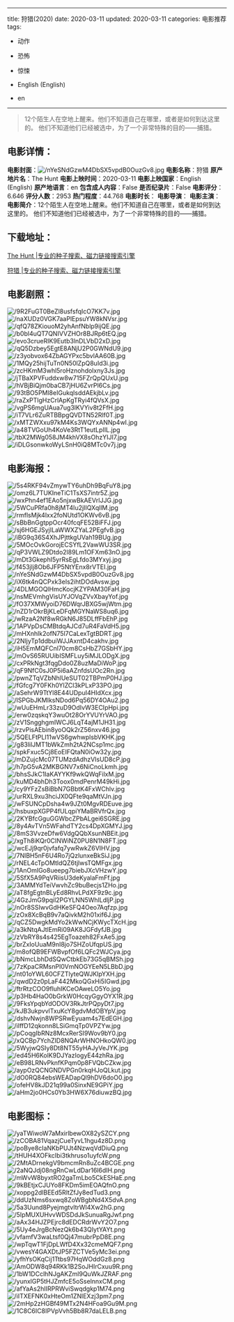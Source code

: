 
---
title: 狩猎(2020)
date: 2020-03-11
updated: 2020-03-11
categories: 电影推荐
tags:
- 动作
- 恐怖
- 惊悚

- English (English)
- en
---


> 12个陌生人在空地上醒来。他们不知道自己在哪里，或者是如何到达这里的。  他们不知道他们已经被选中，为了一个非常特殊的目的——捕猎。

## **电影详情**：

**电影封面**：<img src="https://image.tmdb.org/t/p/w200/nYeSNdGzwM4DbSX5vpdB0OuzGv8.jpg" alt="/nYeSNdGzwM4DbSX5vpdB0OuzGv8.jpg" title="/nYeSNdGzwM4DbSX5vpdB0OuzGv8.jpg">
**电影名称**：狩猎
**原产地片名**：The Hunt
**电影上映时间**：2020-03-11
**电影上映国家**：English (English)
**原产地语言**：en
**包含成人内容**：False
**是否纪录片**：False
**电影评分**：6.646
**评分人数**：2953
**热门程度**：44.768
**电影时长**：
**电影导演**：
**电影主演**：
**电影简介**：12个陌生人在空地上醒来。他们不知道自己在哪里，或者是如何到达这里的。  他们不知道他们已经被选中，为了一个非常特殊的目的——捕猎。

## **下载地址**：
[The Hunt |专业的种子搜索、磁力链接搜索引擎](https://movie.amd794.com:2083/?search=The%20Hunt&ordering=&mode=match_phrase&page_size=10&page=1)

[狩猎 |专业的种子搜索、磁力链接搜索引擎](https://movie.amd794.com:2083/?search=%E7%8B%A9%E7%8C%8E&ordering=&mode=match_phrase&page_size=10&page=1)
 

## **电影剧照**：
<img src="https://image.tmdb.org/t/p/original/9R2FuGT0BeZl8usfsfqIcO7KK7v.jpg" alt="/9R2FuGT0BeZl8usfsfqIcO7KK7v.jpg" title="/9R2FuGT0BeZl8usfsfqIcO7KK7v.jpg"><img src="https://image.tmdb.org/t/p/original/naXUDz0VGK7aaPlEpsuYW8kNVsr.jpg" alt="/naXUDz0VGK7aaPlEpsuYW8kNVsr.jpg" title="/naXUDz0VGK7aaPlEpsuYW8kNVsr.jpg"><img src="https://image.tmdb.org/t/p/original/qfQ78ZKiouoM2yhAnfNblp9ijQE.jpg" alt="/qfQ78ZKiouoM2yhAnfNblp9ijQE.jpg" title="/qfQ78ZKiouoM2yhAnfNblp9ijQE.jpg"><img src="https://image.tmdb.org/t/p/original/b0bl4uQT7QNIVVZHOr8BJRp6tEQ.jpg" alt="/b0bl4uQT7QNIVVZHOr8BJRp6tEQ.jpg" title="/b0bl4uQT7QNIVVZHOr8BJRp6tEQ.jpg"><img src="https://image.tmdb.org/t/p/original/evo3crueRIK9Eutb3lnDLVbD2xD.jpg" alt="/evo3crueRIK9Eutb3lnDLVbD2xD.jpg" title="/evo3crueRIK9Eutb3lnDLVbD2xD.jpg"><img src="https://image.tmdb.org/t/p/original/qQ5Dzbey5EgtE8ANjU2P0GWNdU9.jpg" alt="/qQ5Dzbey5EgtE8ANjU2P0GWNdU9.jpg" title="/qQ5Dzbey5EgtE8ANjU2P0GWNdU9.jpg"><img src="https://image.tmdb.org/t/p/original/z3yobvox64ZbAGYPxc5bvlAA60B.jpg" alt="/z3yobvox64ZbAGYPxc5bvlAA60B.jpg" title="/z3yobvox64ZbAGYPxc5bvlAA60B.jpg"><img src="https://image.tmdb.org/t/p/original/1MQy25hijTuTn0N50lZpQ8uId3i.jpg" alt="/1MQy25hijTuTn0N50lZpQ8uId3i.jpg" title="/1MQy25hijTuTn0N50lZpQ8uId3i.jpg"><img src="https://image.tmdb.org/t/p/original/zcHKmM3whl5roHznohdolxny3Js.jpg" alt="/zcHKmM3whl5roHznohdolxny3Js.jpg" title="/zcHKmM3whl5roHznohdolxny3Js.jpg"><img src="https://image.tmdb.org/t/p/original/jTBaXPVFuddxw8w715FZrQpQUxU.jpg" alt="/jTBaXPVFuddxw8w715FZrQpQUxU.jpg" title="/jTBaXPVFuddxw8w715FZrQpQUxU.jpg"><img src="https://image.tmdb.org/t/p/original/hVBjBiQjm0baCB7jHU6ZvrPl6Cs.jpg" alt="/hVBjBiQjm0baCB7jHU6ZvrPl6Cs.jpg" title="/hVBjBiQjm0baCB7jHU6ZvrPl6Cs.jpg"><img src="https://image.tmdb.org/t/p/original/93tBO5PMl8eIGukqIsddAEkjbLv.jpg" alt="/93tBO5PMl8eIGukqIsddAEkjbLv.jpg" title="/93tBO5PMl8eIGukqIsddAEkjbLv.jpg"><img src="https://image.tmdb.org/t/p/original/raZxPTlgHzCrlApKgTRyi4fQVsX.jpg" alt="/raZxPTlgHzCrlApKgTRyi4fQVsX.jpg" title="/raZxPTlgHzCrlApKgTRyi4fQVsX.jpg"><img src="https://image.tmdb.org/t/p/original/vgPS6mgUAua7ug3lKVYiv8t2FfH.jpg" alt="/vgPS6mgUAua7ug3lKVYiv8t2FfH.jpg" title="/vgPS6mgUAua7ug3lKVYiv8t2FfH.jpg"><img src="https://image.tmdb.org/t/p/original/iT7VLr6ZuRTBBpgQVDTN52Rlf0T.jpg" alt="/iT7VLr6ZuRTBBpgQVDTN52Rlf0T.jpg" title="/iT7VLr6ZuRTBBpgQVDTN52Rlf0T.jpg"><img src="https://image.tmdb.org/t/p/original/xMTZWXxu97kM4Ks3WQYxANNp4wI.jpg" alt="/xMTZWXxu97kM4Ks3WQYxANNp4wI.jpg" title="/xMTZWXxu97kM4Ks3WQYxANNp4wI.jpg"><img src="https://image.tmdb.org/t/p/original/a48TVGoUh4KoVe3RtT1eutLpIIL.jpg" alt="/a48TVGoUh4KoVe3RtT1eutLpIIL.jpg" title="/a48TVGoUh4KoVe3RtT1eutLpIIL.jpg"><img src="https://image.tmdb.org/t/p/original/tbX2MWg058JM4khVX8sOhzYIJI7.jpg" alt="/tbX2MWg058JM4khVX8sOhzYIJI7.jpg" title="/tbX2MWg058JM4khVX8sOhzYIJI7.jpg"><img src="https://image.tmdb.org/t/p/original/iDLGsonwkoWyLSnH0iQ8MTc0v7j.jpg" alt="/iDLGsonwkoWyLSnH0iQ8MTc0v7j.jpg" title="/iDLGsonwkoWyLSnH0iQ8MTc0v7j.jpg">

## **电影海报**：
<img src="https://image.tmdb.org/t/p/original/5s4RKF94vZmywTY6uhDh9BqFuY8.jpg" alt="/5s4RKF94vZmywTY6uhDh9BqFuY8.jpg" title="/5s4RKF94vZmywTY6uhDh9BqFuY8.jpg"><img src="https://image.tmdb.org/t/p/original/omz6L7TUKIneTiC1TsXS7intr5Z.jpg" alt="/omz6L7TUKIneTiC1TsXS7intr5Z.jpg" title="/omz6L7TUKIneTiC1TsXS7intr5Z.jpg"><img src="https://image.tmdb.org/t/p/original/wxPhn4ef1EAo5njxwBkAEVrlJJG.jpg" alt="/wxPhn4ef1EAo5njxwBkAEVrlJJG.jpg" title="/wxPhn4ef1EAo5njxwBkAEVrlJJG.jpg"><img src="https://image.tmdb.org/t/p/original/5WCuPRfa0h8jMT4Iu2jIIQXqllM.jpg" alt="/5WCuPRfa0h8jMT4Iu2jIIQXqllM.jpg" title="/5WCuPRfa0h8jMT4Iu2jIIQXqllM.jpg"><img src="https://image.tmdb.org/t/p/original/rmflsMjk4lxx2foNUtd1OKWv6vB.jpg" alt="/rmflsMjk4lxx2foNUtd1OKWv6vB.jpg" title="/rmflsMjk4lxx2foNUtd1OKWv6vB.jpg"><img src="https://image.tmdb.org/t/p/original/sBbBnGgtppOcr40fcqFE52BiFFJ.jpg" alt="/sBbBnGgtppOcr40fcqFE52BiFFJ.jpg" title="/sBbBnGgtppOcr40fcqFE52BiFFJ.jpg"><img src="https://image.tmdb.org/t/p/original/sj6HGEJSyjILaWWXZYaL2PEgfvB.jpg" alt="/sj6HGEJSyjILaWWXZYaL2PEgfvB.jpg" title="/sj6HGEJSyjILaWWXZYaL2PEgfvB.jpg"><img src="https://image.tmdb.org/t/p/original/iBG9q36S4XhJPjttkgUVah19BUg.jpg" alt="/iBG9q36S4XhJPjttkgUVah19BUg.jpg" title="/iBG9q36S4XhJPjttkgUVah19BUg.jpg"><img src="https://image.tmdb.org/t/p/original/5MOcOvkGorojECSYfL2VawWU3SR.jpg" alt="/5MOcOvkGorojECSYfL2VawWU3SR.jpg" title="/5MOcOvkGorojECSYfL2VawWU3SR.jpg"><img src="https://image.tmdb.org/t/p/original/qP3VWLZ9Dtdo2l89Lm1OFXm63nO.jpg" alt="/qP3VWLZ9Dtdo2l89Lm1OFXm63nO.jpg" title="/qP3VWLZ9Dtdo2l89Lm1OFXm63nO.jpg"><img src="https://image.tmdb.org/t/p/original/mDt3GkephI5yrRsEgLfdo3MYxyj.jpg" alt="/mDt3GkephI5yrRsEgLfdo3MYxyj.jpg" title="/mDt3GkephI5yrRsEgLfdo3MYxyj.jpg"><img src="https://image.tmdb.org/t/p/original/f453jlj8Ob6JFP5NtYEnx8rVTEI.jpg" alt="/f453jlj8Ob6JFP5NtYEnx8rVTEI.jpg" title="/f453jlj8Ob6JFP5NtYEnx8rVTEI.jpg"><img src="https://image.tmdb.org/t/p/original/nYeSNdGzwM4DbSX5vpdB0OuzGv8.jpg" alt="/nYeSNdGzwM4DbSX5vpdB0OuzGv8.jpg" title="/nYeSNdGzwM4DbSX5vpdB0OuzGv8.jpg"><img src="https://image.tmdb.org/t/p/original/iX6tk4nQCPxk3eIs2ihtDOdAvsw.jpg" alt="/iX6tk4nQCPxk3eIs2ihtDOdAvsw.jpg" title="/iX6tk4nQCPxk3eIs2ihtDOdAvsw.jpg"><img src="https://image.tmdb.org/t/p/original/4DLMGOQlHmcKocjKZYPAM30FaH.jpg" alt="/4DLMGOQlHmcKocjKZYPAM30FaH.jpg" title="/4DLMGOQlHmcKocjKZYPAM30FaH.jpg"><img src="https://image.tmdb.org/t/p/original/nsMEVmhgVisUYJOVqZVvXbayYof.jpg" alt="/nsMEVmhgVisUYJOVqZVvXbayYof.jpg" title="/nsMEVmhgVisUYJOVqZVvXbayYof.jpg"><img src="https://image.tmdb.org/t/p/original/fO37XMWyoiD76DWqrJBXG5wjWtm.jpg" alt="/fO37XMWyoiD76DWqrJBXG5wjWtm.jpg" title="/fO37XMWyoiD76DWqrJBXG5wjWtm.jpg"><img src="https://image.tmdb.org/t/p/original/nZD1rOkrBjKLeDFqMGYNaWS8uq6.jpg" alt="/nZD1rOkrBjKLeDFqMGYNaWS8uq6.jpg" title="/nZD1rOkrBjKLeDFqMGYNaWS8uq6.jpg"><img src="https://image.tmdb.org/t/p/original/wRzaA2Nf8wRGkN6J85DLffFbEhP.jpg" alt="/wRzaA2Nf8wRGkN6J85DLffFbEhP.jpg" title="/wRzaA2Nf8wRGkN6J85DLffFbEhP.jpg"><img src="https://image.tmdb.org/t/p/original/1APVpDsCMBtdqAJCd7uR4FaVdH5.jpg" alt="/1APVpDsCMBtdqAJCd7uR4FaVdH5.jpg" title="/1APVpDsCMBtdqAJCd7uR4FaVdH5.jpg"><img src="https://image.tmdb.org/t/p/original/mHXnhlk2ofN75l7CaLexTgtBDRT.jpg" alt="/mHXnhlk2ofN75l7CaLexTgtBDRT.jpg" title="/mHXnhlk2ofN75l7CaLexTgtBDRT.jpg"><img src="https://image.tmdb.org/t/p/original/2NljyTp1ddbuiWJJAxntD4cakhv.jpg" alt="/2NljyTp1ddbuiWJJAxntD4cakhv.jpg" title="/2NljyTp1ddbuiWJJAxntD4cakhv.jpg"><img src="https://image.tmdb.org/t/p/original/iH5EmMQFCnl70cm8CsHbZ7GSbHY.jpg" alt="/iH5EmMQFCnl70cm8CsHbZ7GSbHY.jpg" title="/iH5EmMQFCnl70cm8CsHbZ7GSbHY.jpg"><img src="https://image.tmdb.org/t/p/original/mOvS65RUUibISMFLuy5iMJLODgX.jpg" alt="/mOvS65RUUibISMFLuy5iMJLODgX.jpg" title="/mOvS65RUUibISMFLuy5iMJLODgX.jpg"><img src="https://image.tmdb.org/t/p/original/cxPRkNgt3fqgDdo0Z8uzMaDiWoP.jpg" alt="/cxPRkNgt3fqgDdo0Z8uzMaDiWoP.jpg" title="/cxPRkNgt3fqgDdo0Z8uzMaDiWoP.jpg"><img src="https://image.tmdb.org/t/p/original/qF9NfC0sJ0P5i6aAZnfdsUOc2Rn.jpg" alt="/qF9NfC0sJ0P5i6aAZnfdsUOc2Rn.jpg" title="/qF9NfC0sJ0P5i6aAZnfdsUOc2Rn.jpg"><img src="https://image.tmdb.org/t/p/original/pwnZTqVZbNhlUeSUT02TBPmP0HJ.jpg" alt="/pwnZTqVZbNhlUeSUT02TBPmP0HJ.jpg" title="/pwnZTqVZbNhlUeSUT02TBPmP0HJ.jpg"><img src="https://image.tmdb.org/t/p/original/fGfcg7Y0FKh0YlZCl3kPLxP33PO.jpg" alt="/fGfcg7Y0FKh0YlZCl3kPLxP33PO.jpg" title="/fGfcg7Y0FKh0YlZCl3kPLxP33PO.jpg"><img src="https://image.tmdb.org/t/p/original/aSehrW9TtYl8E44UDpuI4HIdXcx.jpg" alt="/aSehrW9TtYl8E44UDpuI4HIdXcx.jpg" title="/aSehrW9TtYl8E44UDpuI4HIdXcx.jpg"><img src="https://image.tmdb.org/t/p/original/lSPGbJKMIksNDod6Pq56DY4OAu2.jpg" alt="/lSPGbJKMIksNDod6Pq56DY4OAu2.jpg" title="/lSPGbJKMIksNDod6Pq56DY4OAu2.jpg"><img src="https://image.tmdb.org/t/p/original/wUuEHmLr33zuD9OdIvW3ECIpHpi.jpg" alt="/wUuEHmLr33zuD9OdIvW3ECIpHpi.jpg" title="/wUuEHmLr33zuD9OdIvW3ECIpHpi.jpg"><img src="https://image.tmdb.org/t/p/original/erw0zqskqY3wuOt28OrYVUYrVAO.jpg" alt="/erw0zqskqY3wuOt28OrYVUYrVAO.jpg" title="/erw0zqskqY3wuOt28OrYVUYrVAO.jpg"><img src="https://image.tmdb.org/t/p/original/zV1SngghgmIWCJ6LqT4ajM1JH31.jpg" alt="/zV1SngghgmIWCJ6LqT4ajM1JH31.jpg" title="/zV1SngghgmIWCJ6LqT4ajM1JH31.jpg"><img src="https://image.tmdb.org/t/p/original/rzvPisAEbin8yoOQk2rZ56nxv46.jpg" alt="/rzvPisAEbin8yoOQk2rZ56nxv46.jpg" title="/rzvPisAEbin8yoOQk2rZ56nxv46.jpg"><img src="https://image.tmdb.org/t/p/original/5QELFtPLI11wVS6gwhwplsbVKHK.jpg" alt="/5QELFtPLI11wVS6gwhwplsbVKHK.jpg" title="/5QELFtPLI11wVS6gwhwplsbVKHK.jpg"><img src="https://image.tmdb.org/t/p/original/g83lilJMT1bWkZmh2tA2NCsp1mc.jpg" alt="/g83lilJMT1bWkZmh2tA2NCsp1mc.jpg" title="/g83lilJMT1bWkZmh2tA2NCsp1mc.jpg"><img src="https://image.tmdb.org/t/p/original/spkFxuc5Cj8EoEIFQtaN0iOw32y.jpg" alt="/spkFxuc5Cj8EoEIFQtaN0iOw32y.jpg" title="/spkFxuc5Cj8EoEIFQtaN0iOw32y.jpg"><img src="https://image.tmdb.org/t/p/original/mDZujcMc07TUMzdAdhzVIsUD8cP.jpg" alt="/mDZujcMc07TUMzdAdhzVIsUD8cP.jpg" title="/mDZujcMc07TUMzdAdhzVIsUD8cP.jpg"><img src="https://image.tmdb.org/t/p/original/h7pG5vA2MKBGNV7x6NiCnoLkmh.jpg" alt="/h7pG5vA2MKBGNV7x6NiCnoLkmh.jpg" title="/h7pG5vA2MKBGNV7x6NiCnoLkmh.jpg"><img src="https://image.tmdb.org/t/p/original/bhsSJkC1IaKAYYKf9wkQWqFilxM.jpg" alt="/bhsSJkC1IaKAYYKf9wkQWqFilxM.jpg" title="/bhsSJkC1IaKAYYKf9wkQWqFilxM.jpg"><img src="https://image.tmdb.org/t/p/original/kuMD4bhDh3Toox0mdPenrM49kHi.jpg" alt="/kuMD4bhDh3Toox0mdPenrM49kHi.jpg" title="/kuMD4bhDh3Toox0mdPenrM49kHi.jpg"><img src="https://image.tmdb.org/t/p/original/cy9YFzZsBiBbN7GBbtK4FxWChlv.jpg" alt="/cy9YFzZsBiBbN7GBbtK4FxWChlv.jpg" title="/cy9YFzZsBiBbN7GBbtK4FxWChlv.jpg"><img src="https://image.tmdb.org/t/p/original/urRXL9xu3hciJX0QFte9qaMtVJn.jpg" alt="/urRXL9xu3hciJX0QFte9qaMtVJn.jpg" title="/urRXL9xu3hciJX0QFte9qaMtVJn.jpg"><img src="https://image.tmdb.org/t/p/original/wFSUNCpDsha4w9JZt0MgvRDEuve.jpg" alt="/wFSUNCpDsha4w9JZt0MgvRDEuve.jpg" title="/wFSUNCpDsha4w9JZt0MgvRDEuve.jpg"><img src="https://image.tmdb.org/t/p/original/hsbuxpXGPP4fULqpiYMaBRVfrQx.jpg" alt="/hsbuxpXGPP4fULqpiYMaBRVfrQx.jpg" title="/hsbuxpXGPP4fULqpiYMaBRVfrQx.jpg"><img src="https://image.tmdb.org/t/p/original/2KYBfcGguGGWbcZPbALgei6SGRE.jpg" alt="/2KYBfcGguGGWbcZPbALgei6SGRE.jpg" title="/2KYBfcGguGGWbcZPbALgei6SGRE.jpg"><img src="https://image.tmdb.org/t/p/original/8y4AvTVn5WFahdTY2cs4DpXGMYJ.jpg" alt="/8y4AvTVn5WFahdTY2cs4DpXGMYJ.jpg" title="/8y4AvTVn5WFahdTY2cs4DpXGMYJ.jpg"><img src="https://image.tmdb.org/t/p/original/8mS3VvzeDfw6VdgQQbXsunNBEit.jpg" alt="/8mS3VvzeDfw6VdgQQbXsunNBEit.jpg" title="/8mS3VvzeDfw6VdgQQbXsunNBEit.jpg"><img src="https://image.tmdb.org/t/p/original/xgTh8iKQr0CINWiNZ0PU8N1N8FT.jpg" alt="/xgTh8iKQr0CINWiNZ0PU8N1N8FT.jpg" title="/xgTh8iKQr0CINWiNZ0PU8N1N8FT.jpg"><img src="https://image.tmdb.org/t/p/original/wcEJj9qr0jvfafq7ywRwkZ6VIHV.jpg" alt="/wcEJj9qr0jvfafq7ywRwkZ6VIHV.jpg" title="/wcEJj9qr0jvfafq7ywRwkZ6VIHV.jpg"><img src="https://image.tmdb.org/t/p/original/7NlBH5nF6U4Ro7jQzlunxeBkSiJ.jpg" alt="/7NlBH5nF6U4Ro7jQzlunxeBkSiJ.jpg" title="/7NlBH5nF6U4Ro7jQzlunxeBkSiJ.jpg"><img src="https://image.tmdb.org/t/p/original/rNEL4cTpOMtldQZ6tjlwsTQMFgx.jpg" alt="/rNEL4cTpOMtldQZ6tjlwsTQMFgx.jpg" title="/rNEL4cTpOMtldQZ6tjlwsTQMFgx.jpg"><img src="https://image.tmdb.org/t/p/original/1AnOmIGo8ueepg7biebJXcVHzwY.jpg" alt="/1AnOmIGo8ueepg7biebJXcVHzwY.jpg" title="/1AnOmIGo8ueepg7biebJXcVHzwY.jpg"><img src="https://image.tmdb.org/t/p/original/5SfX5A9PqVRiisU3deKyalaFmFf.jpg" alt="/5SfX5A9PqVRiisU3deKyalaFmFf.jpg" title="/5SfX5A9PqVRiisU3deKyalaFmFf.jpg"><img src="https://image.tmdb.org/t/p/original/3AMMYdTeiVwvhZc9buBecjs1ZHo.jpg" alt="/3AMMYdTeiVwvhZc9buBecjs1ZHo.jpg" title="/3AMMYdTeiVwvhZc9buBecjs1ZHo.jpg"><img src="https://image.tmdb.org/t/p/original/aT8fgEgtnBLyEd8RhvLPdXF9z9c.jpg" alt="/aT8fgEgtnBLyEd8RhvLPdXF9z9c.jpg" title="/aT8fgEgtnBLyEd8RhvLPdXF9z9c.jpg"><img src="https://image.tmdb.org/t/p/original/4GzJmG9pqil2PGYLNN5WhlLdljP.jpg" alt="/4GzJmG9pqil2PGYLNN5WhlLdljP.jpg" title="/4GzJmG9pqil2PGYLNN5WhlLdljP.jpg"><img src="https://image.tmdb.org/t/p/original/nOr8SSIwvGdHKeSFQ4Oeo7Aqfzp.jpg" alt="/nOr8SSIwvGdHKeSFQ4Oeo7Aqfzp.jpg" title="/nOr8SSIwvGdHKeSFQ4Oeo7Aqfzp.jpg"><img src="https://image.tmdb.org/t/p/original/zOx8XcBqB9v7aQivkM2h01xif6J.jpg" alt="/zOx8XcBqB9v7aQivkM2h01xif6J.jpg" title="/zOx8XcBqB9v7aQivkM2h01xif6J.jpg"><img src="https://image.tmdb.org/t/p/original/qCZ5DwgkMdYo2kWwNCjKWycTXcH.jpg" alt="/qCZ5DwgkMdYo2kWwNCjKWycTXcH.jpg" title="/qCZ5DwgkMdYo2kWwNCjKWycTXcH.jpg"><img src="https://image.tmdb.org/t/p/original/a3kNtqAJtlEmRi09AK8JGFdyfJB.jpg" alt="/a3kNtqAJtlEmRi09AK8JGFdyfJB.jpg" title="/a3kNtqAJtlEmRi09AK8JGFdyfJB.jpg"><img src="https://image.tmdb.org/t/p/original/zVbRY8s4s425EgToazeh82FxAe5.jpg" alt="/zVbRY8s4s425EgToazeh82FxAe5.jpg" title="/zVbRY8s4s425EgToazeh82FxAe5.jpg"><img src="https://image.tmdb.org/t/p/original/brZxIoUuaM9nI8jo7SHZoUfqpUS.jpg" alt="/brZxIoUuaM9nI8jo7SHZoUfqpUS.jpg" title="/brZxIoUuaM9nI8jo7SHZoUfqpUS.jpg"><img src="https://image.tmdb.org/t/p/original/m8ofQB9EFWBvpfOf6LQFc2WJCya.jpg" alt="/m8ofQB9EFWBvpfOf6LQFc2WJCya.jpg" title="/m8ofQB9EFWBvpfOf6LQFc2WJCya.jpg"><img src="https://image.tmdb.org/t/p/original/bNmcLbhDdSQwCtbkEb73G5qBMSh.jpg" alt="/bNmcLbhDdSQwCtbkEb73G5qBMSh.jpg" title="/bNmcLbhDdSQwCtbkEb73G5qBMSh.jpg"><img src="https://image.tmdb.org/t/p/original/7zKpaCRMsnPI0VmNOGYEeN5LBbD.jpg" alt="/7zKpaCRMsnPI0VmNOGYEeN5LBbD.jpg" title="/7zKpaCRMsnPI0VmNOGYEeN5LBbD.jpg"><img src="https://image.tmdb.org/t/p/original/nt01oYWL60CFZTlyteQWJKIpYXH.jpg" alt="/nt01oYWL60CFZTlyteQWJKIpYXH.jpg" title="/nt01oYWL60CFZTlyteQWJKIpYXH.jpg"><img src="https://image.tmdb.org/t/p/original/qwdD2z0pLaF442MkoQGxHi5IGwd.jpg" alt="/qwdD2z0pLaF442MkoQGxHi5IGwd.jpg" title="/qwdD2z0pLaF442MkoQGxHi5IGwd.jpg"><img src="https://image.tmdb.org/t/p/original/ftrRtzCOO9fluhIKCeOAweLO5Yo.jpg" alt="/ftrRtzCOO9fluhIKCeOAweLO5Yo.jpg" title="/ftrRtzCOO9fluhIKCeOAweLO5Yo.jpg"><img src="https://image.tmdb.org/t/p/original/p3Hb4HaO0bGrkW0HcqyGgyOYX1R.jpg" alt="/p3Hb4HaO0bGrkW0HcqyGgyOYX1R.jpg" title="/p3Hb4HaO0bGrkW0HcqyGgyOYX1R.jpg"><img src="https://image.tmdb.org/t/p/original/9FksYpqbYdODOV3RkJtrPQpyDt7.jpg" alt="/9FksYpqbYdODOV3RkJtrPQpyDt7.jpg" title="/9FksYpqbYdODOV3RkJtrPQpyDt7.jpg"><img src="https://image.tmdb.org/t/p/original/kJB3ukpvvlTxuKcY8gdvMdOBYpV.jpg" alt="/kJB3ukpvvlTxuKcY8gdvMdOBYpV.jpg" title="/kJB3ukpvvlTxuKcY8gdvMdOBYpV.jpg"><img src="https://image.tmdb.org/t/p/original/dshvNwjn8WPSRwEyuam4s7EdEGH.jpg" alt="/dshvNwjn8WPSRwEyuam4s7EdEGH.jpg" title="/dshvNwjn8WPSRwEyuam4s7EdEGH.jpg"><img src="https://image.tmdb.org/t/p/original/iIffD12qkonn8LSiGmqTp0VPZYw.jpg" alt="/iIffD12qkonn8LSiGmqTp0VPZYw.jpg" title="/iIffD12qkonn8LSiGmqTp0VPZYw.jpg"><img src="https://image.tmdb.org/t/p/original/pCoqgIbRNz8McxRerSI9Wov9bY0.jpg" alt="/pCoqgIbRNz8McxRerSI9Wov9bY0.jpg" title="/pCoqgIbRNz8McxRerSI9Wov9bY0.jpg"><img src="https://image.tmdb.org/t/p/original/xQCBp7YchZID8NQArWHNOHkoQW0.jpg" alt="/xQCBp7YchZID8NQArWHNOHkoQW0.jpg" title="/xQCBp7YchZID8NQArWHNOHkoQW0.jpg"><img src="https://image.tmdb.org/t/p/original/5WyjwQSIy8Dt8NT55yHAJyVeJYK.jpg" alt="/5WyjwQSIy8Dt8NT55yHAJyVeJYK.jpg" title="/5WyjwQSIy8Dt8NT55yHAJyVeJYK.jpg"><img src="https://image.tmdb.org/t/p/original/ed45H6KolK9DJYazIogyE44zhRa.jpg" alt="/ed45H6KolK9DJYazIogyE44zhRa.jpg" title="/ed45H6KolK9DJYazIogyE44zhRa.jpg"><img src="https://image.tmdb.org/t/p/original/eB98LRNvPknfKPqm0p8FVQbCZkw.jpg" alt="/eB98LRNvPknfKPqm0p8FVQbCZkw.jpg" title="/eB98LRNvPknfKPqm0p8FVQbCZkw.jpg"><img src="https://image.tmdb.org/t/p/original/aypOzQCNGNDVPGn0rkqHJoQLkut.jpg" alt="/aypOzQCNGNDVPGn0rkqHJoQLkut.jpg" title="/aypOzQCNGNDVPGn0rkqHJoQLkut.jpg"><img src="https://image.tmdb.org/t/p/original/dO0RQ84ebsWEADapQl9hDV6doO0.jpg" alt="/dO0RQ84ebsWEADapQl9hDV6doO0.jpg" title="/dO0RQ84ebsWEADapQl9hDV6doO0.jpg"><img src="https://image.tmdb.org/t/p/original/ofeHV8kJD21q99a0SinxNE9GPiY.jpg" alt="/ofeHV8kJD21q99a0SinxNE9GPiY.jpg" title="/ofeHV8kJD21q99a0SinxNE9GPiY.jpg"><img src="https://image.tmdb.org/t/p/original/aHm2jo0HCs0Yb3HW6X76diuwzBQ.jpg" alt="/aHm2jo0HCs0Yb3HW6X76diuwzBQ.jpg" title="/aHm2jo0HCs0Yb3HW6X76diuwzBQ.jpg">

## **电影图标**：
<img src="https://image.tmdb.org/t/p/original/yaTWiwoW7aMxirlbewOX82ySZCY.png" alt="/yaTWiwoW7aMxirlbewOX82ySZCY.png" title="/yaTWiwoW7aMxirlbewOX82ySZCY.png"><img src="https://image.tmdb.org/t/p/original/zCOBA81VqazjCueTyvL1hgu4z8D.png" alt="/zCOBA81VqazjCueTyvL1hgu4z8D.png" title="/zCOBA81VqazjCueTyvL1hgu4z8D.png"><img src="https://image.tmdb.org/t/p/original/poBye8cIaNKbPUJt4NzwqVdDiuQ.png" alt="/poBye8cIaNKbPUJt4NzwqVdDiuQ.png" title="/poBye8cIaNKbPUJt4NzwqVdDiuQ.png"><img src="https://image.tmdb.org/t/p/original/tHUH4XOFkcIbi3tkhruso1uyfcW.png" alt="/tHUH4XOFkcIbi3tkhruso1uyfcW.png" title="/tHUH4XOFkcIbi3tkhruso1uyfcW.png"><img src="https://image.tmdb.org/t/p/original/2MtADrnekgV9bmcmRn8uZc4BCGE.png" alt="/2MtADrnekgV9bmcmRn8uZc4BCGE.png" title="/2MtADrnekgV9bmcmRn8uZc4BCGE.png"><img src="https://image.tmdb.org/t/p/original/2aNQJdj08ngRnCwLdDar16l6dIH.png" alt="/2aNQJdj08ngRnCwLdDar16l6dIH.png" title="/2aNQJdj08ngRnCwLdDar16l6dIH.png"><img src="https://image.tmdb.org/t/p/original/mWvW8byxtRO2gaTmLbo5CkESHaE.png" alt="/mWvW8byxtRO2gaTmLbo5CkESHaE.png" title="/mWvW8byxtRO2gaTmLbo5CkESHaE.png"><img src="https://image.tmdb.org/t/p/original/9kBEtjxCJUYo8FKDm5imEOAQfnO.png" alt="/9kBEtjxCJUYo8FKDm5imEOAQfnO.png" title="/9kBEtjxCJUYo8FKDm5imEOAQfnO.png"><img src="https://image.tmdb.org/t/p/original/xoppg2dlBEEd5RltZfJy8edTud3.png" alt="/xoppg2dlBEEd5RltZfJy8edTud3.png" title="/xoppg2dlBEEd5RltZfJy8edTud3.png"><img src="https://image.tmdb.org/t/p/original/ddUzNms6sxwq8ZoWBgbNd4X5dvA.png" alt="/ddUzNms6sxwq8ZoWBgbNd4X5dvA.png" title="/ddUzNms6sxwq8ZoWBgbNd4X5dvA.png"><img src="https://image.tmdb.org/t/p/original/5a3Uund8PyejmgtvltrWI4Xw2hG.png" alt="/5a3Uund8PyejmgtvltrWI4Xw2hG.png" title="/5a3Uund8PyejmgtvltrWI4Xw2hG.png"><img src="https://image.tmdb.org/t/p/original/5IpMUXUHvvWDSDdJkSunuaRgJwf.png" alt="/5IpMUXUHvvWDSDdJkSunuaRgJwf.png" title="/5IpMUXUHvvWDSDdJkSunuaRgJwf.png"><img src="https://image.tmdb.org/t/p/original/aAx34HJZPEjrc8dEDCRdrWvY2O7.png" alt="/aAx34HJZPEjrc8dEDCRdrWvY2O7.png" title="/aAx34HJZPEjrc8dEDCRdrWvY2O7.png"><img src="https://image.tmdb.org/t/p/original/5Uy4eJrgBcNezQk6b43QIytYAYt.png" alt="/5Uy4eJrgBcNezQk6b43QIytYAYt.png" title="/5Uy4eJrgBcNezQk6b43QIytYAYt.png"><img src="https://image.tmdb.org/t/p/original/vfamfV3waLtsf0Qj47mubrPpD8E.png" alt="/vfamfV3waLtsf0Qj47mubrPpD8E.png" title="/vfamfV3waLtsf0Qj47mubrPpD8E.png"><img src="https://image.tmdb.org/t/p/original/wpTqwT1FjDpLWfD4Xx32cmeMQF7.png" alt="/wpTqwT1FjDpLWfD4Xx32cmeMQF7.png" title="/wpTqwT1FjDpLWfD4Xx32cmeMQF7.png"><img src="https://image.tmdb.org/t/p/original/vwesY4GAXDtJP5FZCTVe5yMc3ei.png" alt="/vwesY4GAXDtJP5FZCTVe5yMc3ei.png" title="/vwesY4GAXDtJP5FZCTVe5yMc3ei.png"><img src="https://image.tmdb.org/t/p/original/yfhYsOKqCij1Ttbs97HqWOddGz8.png" alt="/yfhYsOKqCij1Ttbs97HqWOddGz8.png" title="/yfhYsOKqCij1Ttbs97HqWOddGz8.png"><img src="https://image.tmdb.org/t/p/original/AmODW8q94RKk1B2SoJHIrCxuu9R.png" alt="/AmODW8q94RKk1B2SoJHIrCxuu9R.png" title="/AmODW8q94RKk1B2SoJHIrCxuu9R.png"><img src="https://image.tmdb.org/t/p/original/1bW1DCclhNJgAKZml9QuWkJZRAF.png" alt="/1bW1DCclhNJgAKZml9QuWkJZRAF.png" title="/1bW1DCclhNJgAKZml9QuWkJZRAF.png"><img src="https://image.tmdb.org/t/p/original/yunxlGP5tHJZmfcE5oSselnnxCM.png" alt="/yunxlGP5tHJZmfcE5oSselnnxCM.png" title="/yunxlGP5tHJZmfcE5oSselnnxCM.png"><img src="https://image.tmdb.org/t/p/original/afYaAs2hIIRPRWviSwqdgkp1M74.png" alt="/afYaAs2hIIRPRWviSwqdgkp1M74.png" title="/afYaAs2hIIRPRWviSwqdgkp1M74.png"><img src="https://image.tmdb.org/t/p/original/iITXEFNK0xHteOm1ZNlEXzj3pm7.png" alt="/iITXEFNK0xHteOm1ZNlEXzj3pm7.png" title="/iITXEFNK0xHteOm1ZNlEXzj3pm7.png"><img src="https://image.tmdb.org/t/p/original/2mHp2zHGBf49MTx2N4HFoa9Gu9M.png" alt="/2mHp2zHGBf49MTx2N4HFoa9Gu9M.png" title="/2mHp2zHGBf49MTx2N4HFoa9Gu9M.png"><img src="https://image.tmdb.org/t/p/original/1C8C6IC8IPVpVvh5Bb8R7daLELB.png" alt="/1C8C6IC8IPVpVvh5Bb8R7daLELB.png" title="/1C8C6IC8IPVpVvh5Bb8R7daLELB.png">
